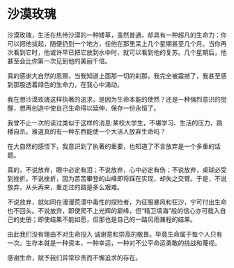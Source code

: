 # 沙漠玫瑰

沙漠玫瑰，生活在热带沙漠的一种矮草，虽然普通，却具有一种超凡的生命力：你可以把他拔起，随便扔到一个地方，任他在那里呆上几个星期甚至几个月。当你再次看到它时，他或许早已把它放到水中时，就可以看到他的复苏。几个星期后，他甚至会比你第一次见到他的美丽千倍。 

真的感谢大自然的恩赐，当我知道上面那一切的刹那，我完全被震撼了，我甚至感到那股透着绿色的生命力，在我心中涌动。 

我在想沙漠玫瑰这样执著的追求，是因为生命本能的使然？还是一种强烈意识的觉醒，想再创造中使自己生命得以延伸，保存一份永恒了。 

我曾不止一次的读过类似于这样的消息:某校大学生，不堪学习、生活的压力，跳楼自杀。难道真的有一种东西能使一个大活人放弃生命吗？ 

在大自然的感悟下，我意识到了执著的重要，也知道了不言放弃是一个多重的话题。 

真的，不说放弃，眼中必定有泪；不说放弃，心中必定有伤；不说放弃，桌球必受到挫折。不说挫折，因为苦苦攀登的山峰即将踩在实现，却失之交臂。于是，不说放弃，从头再来，重走过的路是多么艰难。 

不说放弃，就如同在漫漫荒漠中毒性的探险者，为征服暴风和狂沙，宁可付出生命也不回头。不说放弃，即使爬不上光辉的巅峰，但“精卫填海”般的信心亦可载入自己的史册；即使结果不能如愿，但那也是自己的一路风雨兼程的结果。 

由此我们没有理由不对生命投入 诚谢意和崇高的敬畏。毕竟生命属于每个人只有一次。生存本就是一种资本，一种幸运，一种对不公平命运勇敢的挑战和蔑视。 

感谢生命，赋予我们异常珍贵而不懈追求的存在。
 